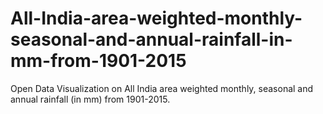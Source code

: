 # All-India-area-weighted-monthly-seasonal-and-annual-rainfall-in-mm-from-1901-2015
Open Data Visualization on All India area weighted monthly, seasonal and annual rainfall (in mm) from 1901-2015.

